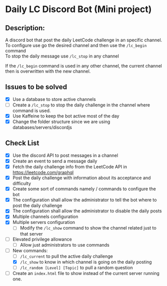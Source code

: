 # Daily LC Discord Bot (Mini project)
## Description:  
A discord bot that post the daily LeetCode challenge in an specific channel.  
To configure use go the desired channel and then use the `/lc_begin` command  
To stop the daily message use `/lc_stop` in any channel

If the `/lc_begin` command is used in any other channel, the current channel then is overwritten with the new channel.

## Issues to be solved
- [x] Use a database to store active channels
- [ ] Create a `/lc_stop` to stop the daily challenge in the channel where command is used.
- [x] Use Kaffeine to keep the bot active most of the day
- [x] Change the folder structure since we are using databases/servers/discordjs 

## Check List
- [x] Use the discord API to post messages in a channel
- [x] Create an event to send a message daily
- [x] Fetch the daily challenge info from the LeetCode API in https://leetcode.com/graphql
- [x] Post the daily challenge with information about its acceptance and difficulty
- [x] Create some sort of commands namely / commands to configure the bot
- [x] The configuration shall allow the administrator to tell the bot where to post the daily challenge
- [x] The configuration shall allow the administrator to disable the daily posts
- [x] Multiple channels configuration
- [x] Multiple servers configuration
  - [ ] Modify the `/lc_show` command to show the channel related just to that server
- [ ] Elevated privilege allowance
  - [ ] Allow just administrators to use commands
- [ ] New commands:
  - [ ] `/lc_current` to pull the active daily challenge
  - [x] `/lc_show` to know in which channel is going on the daily posting
  - [ ] `/lc_random [Level] [Topic]` to pull a random question
- [ ] Create an `index.html` file to show instead of the current server running one.